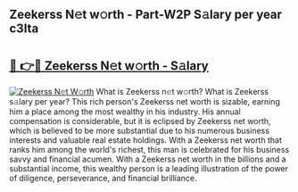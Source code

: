 ## Zeekerss N𝚎t w𝚘rth - Part-W2P S𝚊lary per year c3Ita

# <h2><a href="http://gc597xf.nevu.top/?p=Zeekerss">🔗 👉🔴 Zeekerss N𝚎t w𝚘rth - S𝚊lary</a></h2>

[![Zeekerss N𝚎t W𝚘rth](https://i.imgur.com/Oavwk0R.jpeg)](http://gc597xf.nevu.top/?p=Zeekerss)
What is Zeekerss n𝚎t w𝚘rth? What is Zeekerss s𝚊lary per year?
This rich person's Zeekerss net worth is sizable, earning him a place among the most wealthy in his industry. His annual compensation is considerable, but it is eclipsed by Zeekerss net worth, which is believed to be more substantial due to his numerous business interests and valuable real estate holdings. With a Zeekerss net worth that ranks him among the world's richest, this man is celebrated for his business savvy and financial acumen. With a Zeekerss net worth in the billions and a substantial income, this wealthy person is a leading illustration of the power of diligence, perseverance, and financial brilliance.
